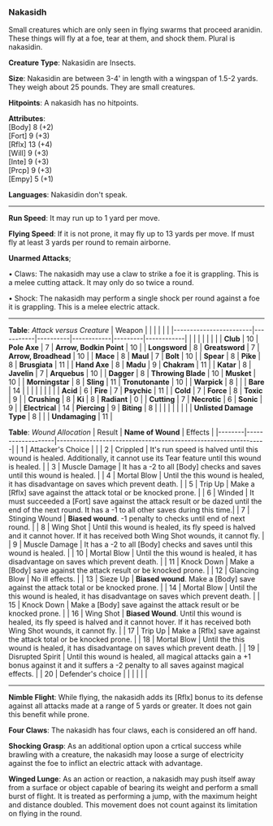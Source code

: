 ### Nakasidh
Small creatures which are only seen in flying swarms that proceed aranidin. These things will fly at a foe, tear at them, and shock them. Plural is nakasidin.

**Creature Type**: Nakasidin are Insects.

**Size**: Nakasidin are between 3-4' in length with a wingspan of 1.5-2 yards. They weigh about 25 pounds. They are small creatures.

**Hitpoints**: A nakasidh has no hitpoints.

**Attributes**:  
[Body] 8  (+2)  
[Fort] 9  (+3)  
[Rflx] 13 (+4)  
[Will] 9  (+3)  
[Inte] 9  (+3)  
[Prcp] 9  (+3)  
[Empy] 5  (+1)  

**Languages**: Nakasidin don't speak.

-----

**Run Speed**: It may run up to 1 yard per move.

**Flying Speed**: If it is not prone, it may fly up to 13 yards per move. If must fly at least 3 yards per round to remain airborne.

**Unarmed Attacks**;

 • Claws: The nakasidh may use a claw to strike a foe it is grappling. This is a melee cutting attack. It may only do so twice a round.

 • Shock: The nakasidh may perform a single shock per round against a foe it is grappling. This is a melee electric attack.

-----

**Table**: *Attack versus Creature*
| Weapon                 |          |            |         |            |         |
|------------------------|-----------|----------|------------|---------|------------|
|                        |          |            |         |            |         |
| **Club**                | 10   | **Pole Axe** | 7     | **Arrow, Bodkin Point**    | 10    |
| **Longsword**              | 8     | **Greatsword** | 7     | **Arrow, Broadhead**       | 10    |
| **Mace**                   | 8     | **Maul** | 7    | **Bolt** | 10    |
| **Spear**                  | 8     | **Pike** | 8     | **Brusgiata** | 11     |
| **Hand Axe**               | 8     | **Madu** | 9     | **Chakram** | 11    |
| **Katar**                  | 8     | **Javelin** | 7    | **Arquebus** | 10    |
| **Dagger**                 | 8     | **Throwing Blade** | 10   | **Musket** |  10    |
| **Morningstar**            | 8     | **Sling** | 11    | **Tronutonante** | 10    |
| **Warpick**                | 8     |  |  |  **Bare** |   14  |
|                        |           |          |            |         |            |
| **Acid**                   | 6     | **Fire** | 7     | **Psychic** | 11     |
| **Cold**                   | 7     | **Force** | 8     | **Toxic**  | 9     |
| **Crushing**               | 8     | **Ki** | 8     | **Radiant** | 0     |
| **Cutting**                | 7     | **Necrotic** | 6     | **Sonic** | 9    |
| **Electrical**             | 14     | **Piercing** | 9     | **Biting** | 8    |
|                        |           |          |            |         |            |
| **Unlisted Damage Type** | 8 |    |     | **Undamaging** | 11 |

**Table**: *Wound Allocation*
| Result | **Name of Wound** | Effects                                                        |
|--------|-------------------|----------------------------------------------------------------|
|   1    | Attacker's Choice |                                                                |
|   2    | Crippled          | It's run speed is halved until this wound is healed. Additionally, it cannot use its Tear feature until this wound is healed.      |
|   3    | Muscle Damage     | It has a -2 to all [Body] checks and saves until this wound is healed. |
|   4    | Mortal Blow       | Until the this wound is healed, it has disadvantage on saves which prevent death. |
|   5    | Trip Up           | Make a [Rflx] save against the attack total or be knocked prone.     |
|   6    | Winded            | It must succeeded a [Fort] save against the attack result or be dazed until the end of the next round. It has a -1 to all other saves during this time.|
|   7    | Stinging Wound    | **Biased wound**. -1 penalty to checks until end of next round. |
|   8    | Wing Shot         | Until this wound is healed, its fly speed is halved and it cannot hover. If it has received both Wing Shot wounds, it cannot fly. |
|   9    | Muscle Damage     | It has a -2 to all [Body] checks and saves until this wound is healed. |
|   10   | Mortal Blow       | Until the this wound is healed, it has disadvantage on saves which prevent death. |
|   11   | Knock Down        | Make a [Body] save against the attack result or be knocked prone. |
|   12   | Glancing Blow     | No ill effects. |
|   13   | Sieze Up          | **Biased wound**. Make a [Body] save against the attack total or be knocked prone. |
|   14   | Mortal Blow       | Until the this wound is healed, it has disadvantage on saves which prevent death. |
|   15   | Knock Down        | Make a [Body] save against the attack result or be knocked prone. |
|   16   | Wing Shot         | **Biased Wound**. Until this wound is healed, its fly speed is halved and it cannot hover. If it has received both Wing Shot wounds, it cannot fly. |
|   17   | Trip Up           | Make a [Rflx] save against the attack total or be knocked prone.     |
|   18   | Mortal Blow       | Until the this wound is healed, it has disadvantage on saves which prevent death. |
|   19   | Disrupted Spirit  | Until this wound is healed, all magical attacks gain a +1 bonus against it and it suffers a -2 penalty to all saves against magical effects. |
|   20   | Defender's choice |                                   |
|        |                                                |                                   |

-----

**Nimble Flight**: While flying, the nakasidh adds its [Rflx] bonus to its defense against all attacks made at a range of 5 yards or greater. It does not gain this benefit while prone.

**Four Claws**: The nakasidh has four claws, each is considered an off hand.

**Shocking Grasp**: As an additional option upon a crtical success while brawling with a creature, the nakasidh may loose a surge of electricity against the foe to inflict an electric attack with advantage.

**Winged Lunge**: As an action or reaction, a nakasidh may push itself away from a surface or object capable of bearing its weight and perform a small burst of flight. It is treated as performing a jump, with the maximum height and distance doubled. This movement does not count against its limitation on flying in the round.
